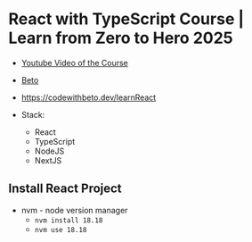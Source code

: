 # React with TypeScript Course | Learn from Zero to Hero 2025

- [Youtube Video of the Course](https://youtu.be/GGli3uBqUts)
- [Beto](https://x.com/betomoedano) 
-  https://codewithbeto.dev/learnReact

- Stack:
    - React
    - TypeScript
    - NodeJS
    - NextJS

## Install React Project
- nvm - node version manager
    - `nvm install 18.18`
    - `nvm use 18.18`